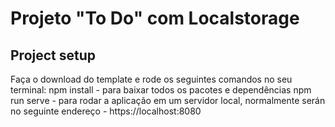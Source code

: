 # Projeto "To Do" com Localstorage

## Project setup
Faça o download do template e rode os seguintes comandos no seu terminal:
npm install - para baixar todos os pacotes e dependências
npm run serve - para rodar a aplicação em um servidor local, normalmente serán no seguinte endereço - https://localhost:8080 





